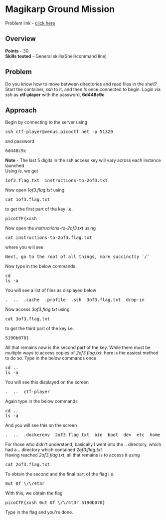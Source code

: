 <h1>Magikarp Ground Mission</h1>
Problem link - <a href="https://play.picoctf.org/practice/challenge/189">click here</a>
<h2>Overview</h2>
<b>Points</b> - 30<br>
<b>Skills tested</b> - General skills(Shell/command line)
<h2>Problem</h2>
<p>Do you know how to move between directories and read files in the shell? Start the container, <i>ssh</i> to it, and then <i>ls</i> once connected to begin. Login via <i>ssh</i> as <b>ctf-player</b> with the password, <b>6d448c9c</b></p>
<h2>Approach</h2>
Begin by connecting to the server using
<pre>ssh ctf-player@venus.picoctf.net -p 51329</pre>
and password
<pre>6d448c9c</pre>
<b>Note</b> - The last 5 digits in the ssh access key will vary across each instance launched<br>
Using <i>ls</i>, we get
<pre>1of3.flag.txt  instructions-to-2of3.txt</pre>
Now open <i>1of3.flag.txt</i> using
<pre>cat 1of3.flag.txt</pre>
to get the first part of the key i.e.
<pre>picoCTF{xxsh_</pre>
Now open the <i>instructions-to-2of3.txt</i> using
<pre>cat instructions-to-2of3.flag.txt</pre>
where you will see
<pre>Next, go to the root of all things, more succinctly `/`</pre>
Now type in the below commands
<pre>cd<br>ls -a</pre>
You will see a list of files as displayed below
<pre>.  ..  .cache  .profile  .ssh  3of3.flag.txt  drop-in</pre>
Now access <i>3of3.flag.txt</i> using
<pre>cat 3of3.flag.txt</pre>
to get the third part of the key i.e.
<pre>5190b070}</pre>
All that remains now is the second part of the key. While there must be multiple ways to access copies of <i>2of3.flag.txt</i>, here is the easiest method to do so.
Type in the below commands once
<pre>cd ..<br>ls -a</pre>
You will see this displayed on the screen
<pre>.  ..  ctf-player</pre>
Again type in the below commands
<pre>cd ..<br>ls -a</pre>
And you will see this on the screen
<pre>.  ..  .dockerenv  2of3.flag.txt  bin  boot  dev  etc  home  instructions-to-3of3.txt  lib  lib64  media  mnt  opt  proc  root  run  sbin  srv  sys  tmp  usr  var</pre>
For those who didn't understand, basically I went into the .. directory, which had a .. directory which contained <i>2of3.flag.txt</i><br>
Having reached <i>2of3.flag.txt</i>, all that remains is to access it using
<pre>cat 2of3.flag.txt</pre>
To obtain the second and the final part of the flag i.e.
<pre>0ut_0f_\/\/4t3r_</pre>
With this, we obtain the flag
<pre>picoCTF{xxsh_0ut_0f_\/\/4t3r_5190b070}</pre>
Type in the flag and you're done.
